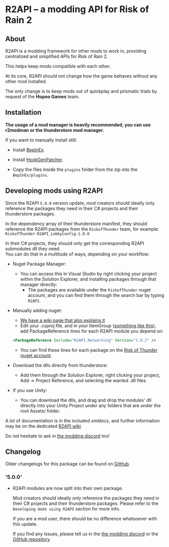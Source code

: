 # R2API – a modding API for Risk of Rain 2

## About

R2API is a modding framework for other mods to work in, providing centralized and simplified APIs for Risk of Rain 2.

This helps keep mods compatible with each other.

At its core, R2API should not change how the game behaves without any other mod installed.

The only change is to keep mods out of quickplay and prismatic trials by request of the **Hopoo Games** team.

## Installation

**The usage of a mod manager is heavily recommended, you can use r2modman or the thunderstore mod manager.**

If you want to manually install still:

-  Install [BepInEx](https://thunderstore.io/package/bbepis/BepInExPack/).

-  Install [HookGenPatcher](https://thunderstore.io/package/RiskofThunder/HookGenPatcher/).

-  Copy the files inside the `plugins` folder from the zip into the `BepInEx/plugins`.

## Developing mods using R2API

Since the R2API `5.0.0` version update, mod creators should ideally only reference the packages they need in their C# projects and their thunderstore packages.

In the dependency array of their thunderstore manifest, they should reference the R2API packages from the `RiskofThunder` team, for example: `RiskofThunder-R2API_LobbyConfig-1.0.0`

In their C# projects, they should only get the corresponding R2API submodules dll they need.  
You can do that in a multitude of ways, depending on your workflow:

- Nuget Package Manager:
   -  You can access this in Visual Studio by right clicking your project within the Solution Explorer, and installing packages through that manager directly:
      -  The packages are available under the `RiskofThunder` nuget account, and you can find them through the search bar by typing `R2API`.
      
- Manually adding nuget: 
  - [We have a wiki page that also explains it](https://risk-of-thunder.github.io/R2Wiki/Mod-Creation/C%23-Programming/Assembly-References/)
  - Edit your .csproj file, and in your ItemGroup ([something like this](https://github.com/xiaoxiao921/R2Boilerplate/blob/master/ExamplePlugin/ExamplePlugin.csproj#L15-L27)), add PackageReference lines for each R2API module you depend on:  
   ```xml
   <PackageReference Include="R2API.Networking" Version="1.0.2" />
   ```
   - You can find these lines for each package on the [Risk of Thunder nuget account](https://www.nuget.org/profiles/RiskofThunder).
   
-  Download the dlls directly from thunderstore: 
   -  Add them through the Solution Explorer, right clicking your project, Add -> Project Reference, and selecting the wanted .dll files.
   
-  If you use Unity: 
   -  You can download the dlls, and drag and drop the modules' dll directly into your Unity Project under any folders that are under the root Assets/ folder.

A lot of documentation is in the included *xmldocs*, and further information may be on the dedicated [R2API wiki](https://github.com/risk-of-thunder/R2API/wiki).

Do not hesitate to ask in [the modding discord](https://discord.gg/5MbXZvd) too!

## Changelog

Older changelogs for this package can be found on [GitHub](https://github.com/risk-of-thunder/R2API/blob/master/Archived%20changelogs.md).

### '5.0.0'
* R2API modules are now split into their own package.

  Mod creators should ideally only reference the packages they need in their C# projects and their thunderstore packages. Please refer to the `Developing mods using R2API` section for more info.

  If you are a mod user, there should be no difference whatsoever with this update.

  If you find any issues, please tell us in the [the modding discord](https://discord.gg/5MbXZvd) or the [GitHub repository](https://github.com/risk-of-thunder/R2API)
